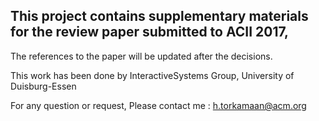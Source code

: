## This project contains supplementary materials for the review paper submitted to ACII 2017,

The references to the paper will be updated after the decisions.

This work has been done by InteractiveSystems Group, University of Duisburg-Essen

For any question or request, Please contact me : h.torkamaan@acm.org

